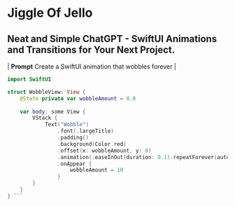 # Jiggle Of Jello
## Neat and Simple ChatGPT - SwiftUI Animations and Transitions for Your Next Project. 


| **Prompt** Create a SwiftUI animation that wobbles forever |
```swift
import SwiftUI

struct WobbleView: View {
    @State private var wobbleAmount = 0.0
    
    var body: some View {
        VStack {
            Text("Wobble")
                .font(.largeTitle)
                .padding()
                .background(Color.red)
                .offset(x: wobbleAmount, y: 0)
                .animation(.easeInOut(duration: 0.1).repeatForever(autoreverses: true), value: wobbleAmount)
                .onAppear {
                    wobbleAmount = 10
                }
        }
    }
} ```







